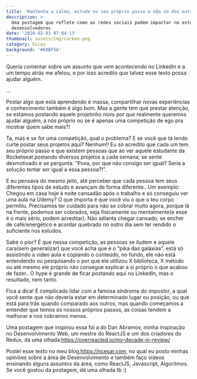 ```yaml
---
title: 'Mantenha a calma, estude no seu próprio passo e não no dos outros'
description: >-
  Uma postagem que reflete como as redes sociais podem impactar no estudos de
  desenvolvedores
date: '2020-02-03 07:04:13'
thumbnail: assets/img/carbon.png
category: Dicas
background: '#80BF5A'
---
```

Queria comentar sobre um assunto que vem acontecendo no LinkedIn e a um tempo atrás me afetou, e por isso acredito que talvez esse texto possa ajudar alguém.

...

Postar algo que está aprendendo é massa, compartilhar novas experiências e conhecimento também é algo bom. Mas a gente tem que prestar atenção, se estamos postando aquele projetinho novo por que realmente queremos ajudar alguém, a nós próprio ou se é apenas uma competição de ego pra mostrar quem sabe mais?!

Ta, mas e se for uma competição, qual o problema? E se você que tá lendo curte postar seus projetos aqui? Nenhum!! Eu só acredito que cada um tem seu próprio passo e que existem pessoas que ao ver aquele estudante da Rocketseat postando diversos projetos a cada semana, se sente desmotivado e se pergunta: “Poxa, por que não consigo ser igual? Seria a solução tentar ser igual a essa pessoa?!”.

E eu pensava do mesmo jeito, até perceber que cada pessoa tem seus diferentes tipos de estudo e avançam de forma diferente.. Um exemplo: Chegou em casa hoje à noite cansadão após o trabalho e só conseguiu ver uma aula na Udemy? O que importa é que você viu o que o teu corpo permitiu. Precisamos ter cuidado para não se cobrar muito agora, porque lá na frente, podemos ser cobrados, seja fisicamente ou mentalmente(e esse é o mais sério, podem acreditar). Não adianta chegar cansado, se encher de café/energético e acordar quebrado no outro dia sem ter rendido o suficiente nos estudos.

Sabe o pior? É que nessa competição, as pessoas se iludem e aquele cara(sem generalizar) que você acha que é o “pika das galáxias”, está só assistindo a vídeo aula e copiando o conteúdo, no fundo, ele não está entendendo ou pesquisando o por que ele utilizou X biblioteca, X método ou até mesmo ele próprio não consegue explicar a si próprio o que acabou de fazer.. O hype é grande de ficar postando aqui no LinkedIn, mas o resultado, nem tanto.

Fica a dica! É complicado lidar com a famosa síndrome do impostor, a qual você sente que não deveria estar em determinado lugar ou posição, ou que está para trás quando comparado aos outros, mas quando começamos a entender que temos os nossos próprios passos, as coisas tendem a melhorar e nos cobramos menos.

Uma postagem que inspirou essa foi a do Dan Abramov, minha inspiração no Desenvolvimento Web, um mestre do ReactJS e um dos criadores do Redux, dá uma olhada:<https://overreacted.io/my-decade-in-review/>

Postei esse texto no meu blog,<https://ncesar.com>, no qual eu posto minhas opiniões sobre a área de Desenvolvimento e também faço vídeos ensinando alguns assuntos da área, como ReactJS, Javascript, Algoritmos. Se você gostou da postagem, dá uma olhada tb :)
